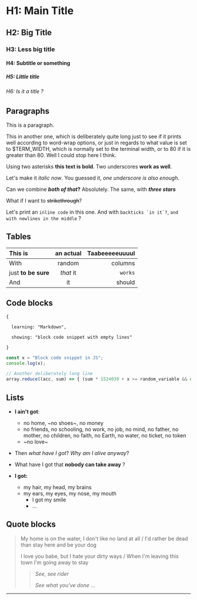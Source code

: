 # H1: Main Title

## H2: Big Title

### H3: Less big title

#### H4: Subtitle or something

##### H5: Little       title

###### H6: Is it a title ?

## Paragraphs

This is a        paragraph.

This in another one, which is deliberately quite long just to see if it prints well according to word-wrap options, or just      in regards to what value is set to $TERM_WIDTH, which is normally set to the terminal width, or to 80 if it is greater than 80. Well I could stop here I think.

Using two asterisks **this text is bold**. Two underscores __work as well__.

Let's make it *italic now*. You guessed it, _one underscore is also enough_.

Can we combine **_both of that_?** Absolutely.    The same, with ***three stars***

What if I want to ~~strikethrough~~?

Let's print an `inline code` in this one. And with ``backticks `in it`?``, `and with newlines in the middle` ?

## Tables

| This is | an actual | Taabeeeeeuuuul |
|:--------|:---------:|---------------:|
| With | random | columns |
| just **to be     sure** | *that*          it | `works` |
| And | it | should |

## Code blocks

```
{

  learning: "Markdown",

  showing: "block code snippet with empty lines"

}
```

```js
const x = "Block code snippet in JS";
console.log(x);

// Another deliberately long line
array.reduce((acc, sum) => { (sum * 1524039 + x >= random_variable && document.getElementByID(`is-this-really-my-element-id`).innerText != 'Heeeeell yeah') ? console.log("Yeah, yeah, yeah") : alert("Whoever uses alerts anyway ?") })
```

## Lists

- **I ain't got**:
  - no home, ~no shoes~, no money
  - no friends, no schooling, no work, no job, no mind, no father, no mother, no children, no faith, no Earth, no water, no ticket, no token
  - ~no love~
- Then *what have I got*? *Why am I alive anyway*?
- What have I got that **nobody can take away** ?

- **I got:**
  - my hair, my head, my brains
  - my ears, my eyes, my nose, my mouth
    - I got my smile
    - ...

## Quote blocks

> My home is on the water, I don't like no land at all / I'd rather be dead than stay here and be your dog
> 
> I love you babe, but I hate your dirty ways / When I'm leaving this town I'm going away to stay
> > *See, see rider*
> >
> > *See what you've done*
> > ...

---
